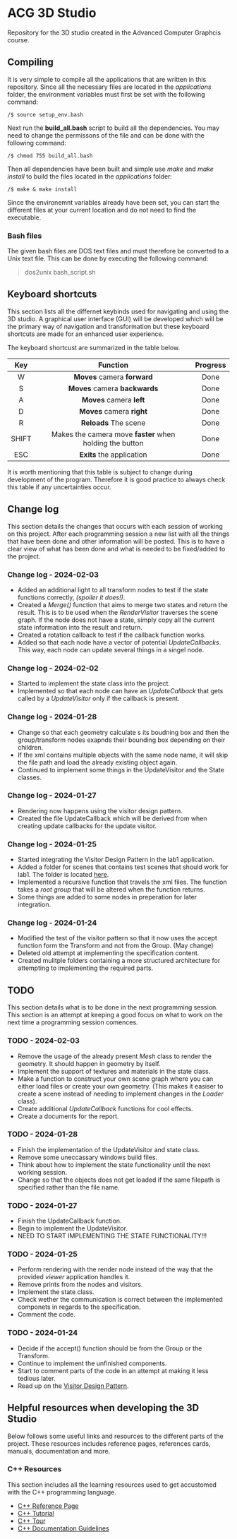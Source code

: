 # ACG 3D Studio

Repository for the 3D studio created in the Advanced Computer Graphcis course.

## Compiling

It is very simple to compile all the applications that are written in this repository. Since all the necessary files are located in the *applications* folder, the environment variables must first be set with the following command:

```shell
/$ source setup_env.bash
```

Next run the **build_all.bash** script to build all the dependencies. You may need to change the permissons of the file and can be done with the following command:

```shell
/$ chmod 755 build_all.bash
```

Then all dependencies have been built and simple use *make* and *make install* to build the files located in the *applications* folder:

```shell
/$ make & make install
```

Since the environemnt variables already have been set, you can start the different files at your current location and do not need to find the executable.

### Bash files

The given bash files are DOS text files and must therefore be converted to a Unix text file. This can be done by executing the following command:

> dos2unix bash_script.sh

## Keyboard shortcuts

This section lists all the differnet keybinds used for navigating and using the 3D studio. A graphical user interface (GUI) will be developed which will be the primary way of navigation and transformation but these keyboard shortcuts are made for an enhanced user experience.

The keyboard shortcust are summarized in the table below.

<div align=center>

| Key        | Function                                                     | Progress    |
|:----------:|:------------------------------------------------------------:|:-----------:|
| W          | **Moves** camera **forward**                                 | Done        |
| S          | **Moves** camera **backwards**                               | Done        |
| A          | **Moves** camera **left**                                    | Done        |
| D          | **Moves** camera **right**                                   | Done        |
| R          | **Reloads** The scene                                        | Done        |
| SHIFT      | Makes the camera move **faster** when holding the button     | Done        |
| ESC        | **Exits** the application                                    | Done        |

</div>

It is worth mentioning that this table is subject to change during development of the program. Therefore it is good practice to always check this table if any uncertainties occur.

## Change log

This section details the changes that occurs with each session of working on this project. After each programming session a new list with all the things that have been done and other information will be posted. This is to have a clear view of what has been done and what is needed to be fixed/added to the project.

### Change log - 2024-02-03

- Added an additional light to all transform nodes to test if the state functions correctly, *(spoiler it does!)*.
- Created a *Merge()* function that aims to merge two states and return the result. This is to be used when the *RenderVisitor* traverses the scene graph. If the node does not have a state, simply copy all the current state information into the result and return.
- Created a rotation callback to test if the callback function works.
- Added so that each node have a vector of potential *UpdateCallbacks*. This way, each node can update several things in a singel node.

### Change log - 2024-02-02

- Started to implement the state class into the project.
- Implemented so that each node can have an *UpdateCallback* that gets called by a *UpdateVisitor* only if the callback is present.

### Change log - 2024-01-28

- Change so that each geometry calculate s its boudning box and then the group/transform nodes exapnds their bounding box depending on their children.
- If the xml contains multiple objects with the same node name, it will skip the file path and load the already existing object again.
- Continued to implement some things in the UpdateVisitor and the State classes.

### Change log - 2024-01-27

- Rendering now happens using the visitor design pattern.
- Created the file UpdateCallback which will be derived from when creating update callbacks for the update visitor.

### Change log - 2024-01-25

- Started integrating the Visitor Design Pattern in the lab1 application.
- Added a folder for scenes that contains test scenes that should work for lab1. The folder is located [here](/scenes/lab1/).
- Implemented a recursive function that travels the xml files. The function takes a *root group* that will be altered when the function returns.
- Some things are added to some nodes in preperation for later integration.

### Change log - 2024-01-24

- Modified the test of the visitor pattern so that it now uses the accept function form the Transform and not from the Group. (May change)
- Deleted old attempt at implementing the specification content.
- Created mulitple folders containing a more structured architecture for attempting to implementing the required parts.

## TODO

This section details what is to be done in the next programming session. This section is an attempt at keeping a good focus on what to work on the next time a programming session comences.

### TODO - 2024-02-03

- Remove the usage of the already present *Mesh* class to render the geometry. It should happen in geometry by itself.
- Implement the support of textures and materials in the state class.
- Make a function to construct your own scene graph where you can either load files or create your own geometry. (This makes it easiser to create a scene instead of needing to implement changes in the *Loader* class).
- Create additional *UpdateCallback* functions for cool effects.
- Create a documents for the report.

### TODO - 2024-01-28

- Finish the implementation of the UpdateVisitor and state class.
- Remove some uneccassary windows build files.
- Think about how to implement the state functionality until the next working session.
- Change so that the objects does not get loaded if the same filepath is specified rather than the file name.

### TODO - 2024-01-27

- Finish the UpdateCallback function.
- Begin to implement the UpdateVisitor.
- NEED TO START IMPLEMENTING THE STATE FUNCTIONALITY!!!

### TODO - 2024-01-25

- Perform rendering with the render node instead of the way that the provided *viewer* application handles it.
- Remove prints from the nodes and visitors.
- Implement the state class.
- Check wether the communication is correct between the implemented componets in regards to the specification.
- Comment the code.

### TODO - 2024-01-24

- Decide if the accept() function should be from the Group or the Transform.
- Continue to implement the unfinished components.
- Start to comment parts of the code in an attempt at making it less tedious later.
- Read up on the [Visitor Design Pattern](https://sourcemaking.com/design_patterns/visitor/cpp/2).

## Helpful resources when developing the 3D Studio

Below follows some useful links and resources to the different parts of the project. These resources includes reference pages, references cards, manuals, documentation and more.

### C++ Resources

This section includes all the learning resources used to get accustomed with the C++ programming language.

- [C++ Reference Page](https://en.cppreference.com/w/cpp)
- [C++ Tutorial](https://www.learncpp.com/?utm_content=cmp-true)
- [C++ Tour](https://isocpp.org/tour)
- [C++ Documentation Guidelines](https://developer.lsst.io/cpp/api-docs.html#)
